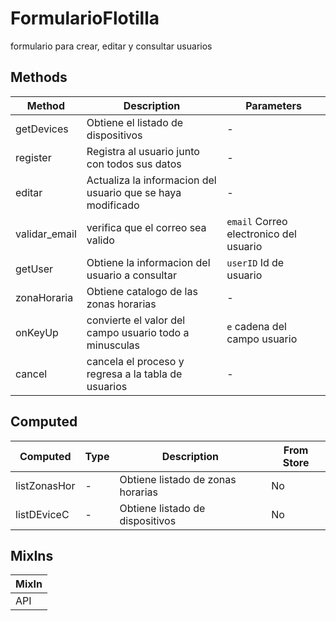 # FormularioFlotilla

formulario para crear, editar y consultar usuarios

## Methods

<!-- @vuese:FormularioFlotilla:methods:start -->
|Method|Description|Parameters|
|---|---|---|
|getDevices|Obtiene el listado de dispositivos|-|
|register|Registra al usuario junto con todos sus datos|-|
|editar|Actualiza la informacion del usuario que se haya modificado|-|
|validar_email|verifica que el correo sea valido|`email` Correo electronico del usuario|
|getUser|Obtiene la informacion del usuario a consultar|`userID` Id de usuario|
|zonaHoraria|Obtiene catalogo de las zonas horarias|-|
|onKeyUp|convierte el valor del campo usuario todo a minusculas|`e` cadena del campo usuario|
|cancel|cancela el proceso y regresa a la tabla de usuarios|-|

<!-- @vuese:FormularioFlotilla:methods:end -->


## Computed

<!-- @vuese:FormularioFlotilla:computed:start -->
|Computed|Type|Description|From Store|
|---|---|---|---|
|listZonasHor|-|Obtiene listado de zonas horarias|No|
|listDEviceC|-|Obtiene listado de dispositivos|No|

<!-- @vuese:FormularioFlotilla:computed:end -->


## MixIns

<!-- @vuese:FormularioFlotilla:mixIns:start -->
|MixIn|
|---|
|API|

<!-- @vuese:FormularioFlotilla:mixIns:end -->



